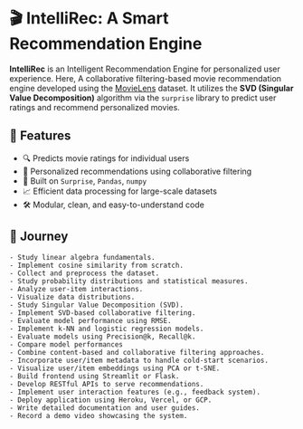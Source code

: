 # 🎬 IntelliRec: A Smart Recommendation Engine 

**IntelliRec** is an Intelligent Recommendation Engine for personalized user experience.
Here, A collaborative filtering-based movie recommendation engine developed using the [MovieLens](https://grouplens.org/datasets/movielens/) dataset. It utilizes the **SVD (Singular Value Decomposition)** algorithm via the `surprise` library to predict user ratings and recommend personalized movies.

## 📌 Features

- 🔍 Predicts movie ratings for individual users
- 🎯 Personalized recommendations using collaborative filtering
- 🧠 Built on `Surprise`, `Pandas`, `numpy`
- 📈 Efficient data processing for large-scale datasets
- 🛠 Modular, clean, and easy-to-understand code


 ## 📌 **Journey**
    - Study linear algebra fundamentals.
    - Implement cosine similarity from scratch.
    - Collect and preprocess the dataset.
    - Study probability distributions and statistical measures.
    - Analyze user-item interactions.
    - Visualize data distributions.
    - Study Singular Value Decomposition (SVD).
    - Implement SVD-based collaborative filtering.
    - Evaluate model performance using RMSE.
    - Implement k-NN and logistic regression models.
    - Evaluate models using Precision@k, Recall@k.
    - Compare model performances
    - Combine content-based and collaborative filtering approaches.
    - Incorporate user/item metadata to handle cold-start scenarios.
    - Visualize user/item embeddings using PCA or t-SNE.
    - Build frontend using Streamlit or Flask.
    - Develop RESTful APIs to serve recommendations.
    - Implement user interaction features (e.g., feedback system).
    - Deploy application using Heroku, Vercel, or GCP.
    - Write detailed documentation and user guides.
    - Record a demo video showcasing the system.
